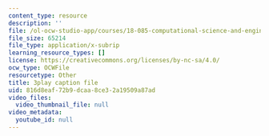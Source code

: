 ```yaml
---
content_type: resource
description: ''
file: /ol-ocw-studio-app/courses/18-085-computational-science-and-engineering-i-fall-2008/816d8eaf72b9dcaa8ce32a19509a87ad_wt7UJckgvxs.srt
file_size: 65214
file_type: application/x-subrip
learning_resource_types: []
license: https://creativecommons.org/licenses/by-nc-sa/4.0/
ocw_type: OCWFile
resourcetype: Other
title: 3play caption file
uid: 816d8eaf-72b9-dcaa-8ce3-2a19509a87ad
video_files:
  video_thumbnail_file: null
video_metadata:
  youtube_id: null
---
```


